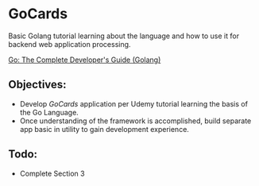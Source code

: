 # GoCards

Basic Golang tutorial learning about the language and how to use it for backend web application processing.

[Go: The Complete Developer's Guide (Golang)](https://www.udemy.com/course/go-the-complete-developers-guide/)

## Objectives:
 - Develop *GoCards* application per Udemy tutorial learning the basis of the Go Language.
 - Once understanding of the framework is accomplished, build separate app basic in utility to gain development experience.

 ## Todo:
  - Complete Section 3